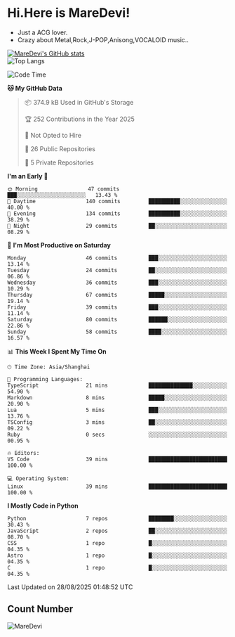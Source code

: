 # Hi.Here is MareDevi!

- Just a ACG lover.
- Crazy about Metal,Rock,J-POP,Anisong,VOCALOID music..

[![MareDevi's GitHub stats](https://github-readme-stats.vercel.app/api?username=MareDevi&show_icons=true&theme=algolia)](https://github.com/anuraghazra/github-readme-stats)  
![Top Langs](https://github-readme-stats.vercel.app/api/top-langs/?username=MareDevi&layout=compact&theme=algolia)

<!--START_SECTION:waka-->
![Code Time](http://img.shields.io/badge/Code%20Time-315%20hrs%2056%20mins-blue)

**🐱 My GitHub Data** 

> 📦 374.9 kB Used in GitHub's Storage 
 > 
> 🏆 252 Contributions in the Year 2025
 > 
> 🚫 Not Opted to Hire
 > 
> 📜 26 Public Repositories 
 > 
> 🔑 5 Private Repositories 
 > 
**I'm an Early 🐤** 

```text
🌞 Morning                47 commits          ███░░░░░░░░░░░░░░░░░░░░░░   13.43 % 
🌆 Daytime                140 commits         ██████████░░░░░░░░░░░░░░░   40.00 % 
🌃 Evening                134 commits         ██████████░░░░░░░░░░░░░░░   38.29 % 
🌙 Night                  29 commits          ██░░░░░░░░░░░░░░░░░░░░░░░   08.29 % 
```
📅 **I'm Most Productive on Saturday** 

```text
Monday                   46 commits          ███░░░░░░░░░░░░░░░░░░░░░░   13.14 % 
Tuesday                  24 commits          ██░░░░░░░░░░░░░░░░░░░░░░░   06.86 % 
Wednesday                36 commits          ███░░░░░░░░░░░░░░░░░░░░░░   10.29 % 
Thursday                 67 commits          █████░░░░░░░░░░░░░░░░░░░░   19.14 % 
Friday                   39 commits          ███░░░░░░░░░░░░░░░░░░░░░░   11.14 % 
Saturday                 80 commits          ██████░░░░░░░░░░░░░░░░░░░   22.86 % 
Sunday                   58 commits          ████░░░░░░░░░░░░░░░░░░░░░   16.57 % 
```


📊 **This Week I Spent My Time On** 

```text
🕑︎ Time Zone: Asia/Shanghai

💬 Programming Languages: 
TypeScript               21 mins             ██████████████░░░░░░░░░░░   54.90 % 
Markdown                 8 mins              █████░░░░░░░░░░░░░░░░░░░░   20.90 % 
Lua                      5 mins              ███░░░░░░░░░░░░░░░░░░░░░░   13.76 % 
TSConfig                 3 mins              ██░░░░░░░░░░░░░░░░░░░░░░░   09.22 % 
Ruby                     0 secs              ░░░░░░░░░░░░░░░░░░░░░░░░░   00.95 % 

🔥 Editors: 
VS Code                  39 mins             █████████████████████████   100.00 % 

💻 Operating System: 
Linux                    39 mins             █████████████████████████   100.00 % 
```

**I Mostly Code in Python** 

```text
Python                   7 repos             ████████░░░░░░░░░░░░░░░░░   30.43 % 
JavaScript               2 repos             ██░░░░░░░░░░░░░░░░░░░░░░░   08.70 % 
CSS                      1 repo              █░░░░░░░░░░░░░░░░░░░░░░░░   04.35 % 
Astro                    1 repo              █░░░░░░░░░░░░░░░░░░░░░░░░   04.35 % 
C                        1 repo              █░░░░░░░░░░░░░░░░░░░░░░░░   04.35 % 
```




 Last Updated on 28/08/2025 01:48:52 UTC
<!--END_SECTION:waka-->

## Count Number
![MareDevi](https://count.getloli.com/get/@maredevi?theme=moebooru-h)  

<!---
MareDevi/MareDevi is a ✨ special ✨ repository because its `README.md` (this file) appears on your GitHub profile.
You can click the Preview link to take a look at your changes.
--->
